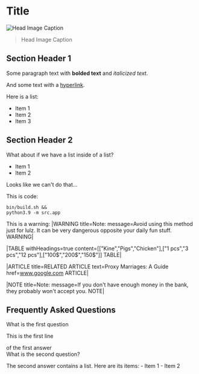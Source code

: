 # Title
![Head Image Caption](http://localhost:5252/api/uploads/image-485b37ea-1270-44c4-b992-0005744c7517.png)
> Head Image Caption

## Section Header 1
Some paragraph text with **bolded text** and _italicized text_.

And some text with a [hyperlink](https://your-link-here.com).

Here is a list:
- Item 1
- Item 2
- Item 3

## Section Header 2
What about if we have a list inside of a list?
- Item 1
- Item 2

Looks like we can't do that...

This is code:
```
bin/build.sh &&
python3.9 -m src.app
```

This is a warning:
|WARNING title=Note: message=Avoid using this method just for lulz. It can be very dangerous opposite your daily fun stuff. WARNING|

|TABLE withHeadings=true content=[["Kine","Pigs","Chicken"],["1 pcs","3 pcs","12 pcs"],["100$","200$","150$"]] TABLE|

|ARTICLE title=RELATED ARTICLE text=Proxy Marriages: A Guide href=www.google.com ARTICLE|

|NOTE title=Note: message=If you don't have enough money in the bank, they probably won't accept you. NOTE|

## Frequently Asked Questions
<question>What is the first question</question>

<answer>
This is the first line

of the first answer
</answer>   
<question>
What is the second question?
</question>

<answer>
The second answer contains a list. Here are its items:
- Item 1
- Item 2
</answer>